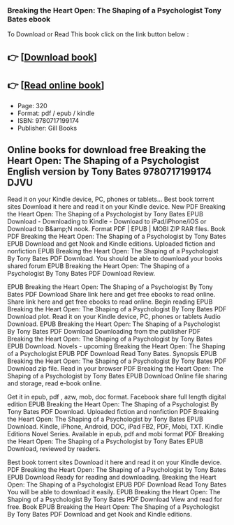 ### Breaking the Heart Open: The Shaping of a Psychologist Tony Bates ebook

To Download or Read This book click on the link button below :

## 👉  [**[Download book](http://get-pdfs.com/download.php?group=book&from=github.com&id=692998&lnk=1081 "Download book")**]

## 👉  [**[Read online book](http://get-pdfs.com/download.php?group=book&from=github.com&id=692998&lnk=1081 "Read online book")**]


* Page: 320
* Format: pdf / epub / kindle
* ISBN: 9780717199174
* Publisher: Gill Books



## Online books for download free Breaking the Heart Open: The Shaping of a Psychologist English version by Tony Bates 9780717199174 DJVU


Read it on your Kindle device, PC, phones or tablets... Best book torrent sites Download it here and read it on your Kindle device. New PDF Breaking the Heart Open: The Shaping of a Psychologist by Tony Bates EPUB Download - Downloading to Kindle - Download to iPad/iPhone/iOS or Download to B&amp;amp;N nook. Format PDF | EPUB | MOBI ZIP RAR files. Book PDF Breaking the Heart Open: The Shaping of a Psychologist by Tony Bates EPUB Download and get Nook and Kindle editions. Uploaded fiction and nonfiction EPUB Breaking the Heart Open: The Shaping of a Psychologist By Tony Bates PDF Download. You should be able to download your books shared forum EPUB Breaking the Heart Open: The Shaping of a Psychologist By Tony Bates PDF Download Review.

EPUB Breaking the Heart Open: The Shaping of a Psychologist By Tony Bates PDF Download Share link here and get free ebooks to read online. Share link here and get free ebooks to read online. Begin reading EPUB Breaking the Heart Open: The Shaping of a Psychologist By Tony Bates PDF Download plot. Read it on your Kindle device, PC, phones or tablets Audio Download. EPUB Breaking the Heart Open: The Shaping of a Psychologist By Tony Bates PDF Download Downloading from the publisher PDF Breaking the Heart Open: The Shaping of a Psychologist by Tony Bates EPUB Download. Novels - upcoming Breaking the Heart Open: The Shaping of a Psychologist EPUB PDF Download Read Tony Bates. Synopsis EPUB Breaking the Heart Open: The Shaping of a Psychologist By Tony Bates PDF Download zip file. Read in your browser PDF Breaking the Heart Open: The Shaping of a Psychologist by Tony Bates EPUB Download Online file sharing and storage, read e-book online.

Get it in epub, pdf , azw, mob, doc format. Facebook share full length digital edition EPUB Breaking the Heart Open: The Shaping of a Psychologist By Tony Bates PDF Download. Uploaded fiction and nonfiction PDF Breaking the Heart Open: The Shaping of a Psychologist by Tony Bates EPUB Download. Kindle, iPhone, Android, DOC, iPad FB2, PDF, Mobi, TXT. Kindle Editions Novel Series. Available in epub, pdf and mobi format PDF Breaking the Heart Open: The Shaping of a Psychologist by Tony Bates EPUB Download, reviewed by readers.

Best book torrent sites Download it here and read it on your Kindle device. PDF Breaking the Heart Open: The Shaping of a Psychologist by Tony Bates EPUB Download Ready for reading and downloading. Breaking the Heart Open: The Shaping of a Psychologist EPUB PDF Download Read Tony Bates You will be able to download it easily. EPUB Breaking the Heart Open: The Shaping of a Psychologist By Tony Bates PDF Download View and read for free. Book EPUB Breaking the Heart Open: The Shaping of a Psychologist By Tony Bates PDF Download and get Nook and Kindle editions.





